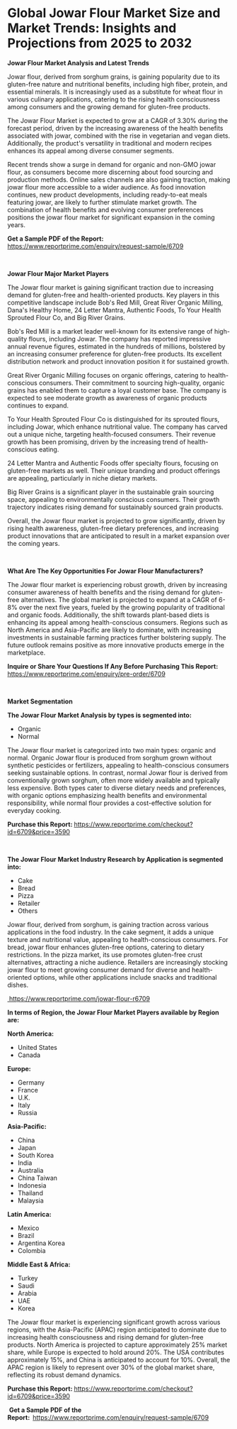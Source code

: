 <p><h1>Global Jowar Flour Market Size and Market Trends: Insights and Projections from 2025 to 2032</h1></p><p><strong>Jowar Flour Market Analysis and Latest Trends</strong></p>
<p><p>Jowar flour, derived from sorghum grains, is gaining popularity due to its gluten-free nature and nutritional benefits, including high fiber, protein, and essential minerals. It is increasingly used as a substitute for wheat flour in various culinary applications, catering to the rising health consciousness among consumers and the growing demand for gluten-free products. </p><p>The Jowar Flour Market is expected to grow at a CAGR of 3.30% during the forecast period, driven by the increasing awareness of the health benefits associated with jowar, combined with the rise in vegetarian and vegan diets. Additionally, the product's versatility in traditional and modern recipes enhances its appeal among diverse consumer segments. </p><p>Recent trends show a surge in demand for organic and non-GMO jowar flour, as consumers become more discerning about food sourcing and production methods. Online sales channels are also gaining traction, making jowar flour more accessible to a wider audience. As food innovation continues, new product developments, including ready-to-eat meals featuring jowar, are likely to further stimulate market growth. The combination of health benefits and evolving consumer preferences positions the jowar flour market for significant expansion in the coming years.</p></p>
<p><strong>Get a Sample PDF of the Report:&nbsp;</strong> <a href="https://www.reportprime.com/enquiry/request-sample/6709?utm_campaign=4656&utm_medium=2&utm_source=Github&utm_content=ia&utm_term=16052025&utm_id=jowar-flour">https://www.reportprime.com/enquiry/request-sample/6709</a></p>
<p>&nbsp;</p>
<p><strong>Jowar Flour Major Market Players</strong></p>
<p><p>The Jowar flour market is gaining significant traction due to increasing demand for gluten-free and health-oriented products. Key players in this competitive landscape include Bob's Red Mill, Great River Organic Milling, Dana's Healthy Home, 24 Letter Mantra, Authentic Foods, To Your Health Sprouted Flour Co, and Big River Grains.</p><p>Bob's Red Mill is a market leader well-known for its extensive range of high-quality flours, including Jowar. The company has reported impressive annual revenue figures, estimated in the hundreds of millions, bolstered by an increasing consumer preference for gluten-free products. Its excellent distribution network and product innovation position it for sustained growth.</p><p>Great River Organic Milling focuses on organic offerings, catering to health-conscious consumers. Their commitment to sourcing high-quality, organic grains has enabled them to capture a loyal customer base. The company is expected to see moderate growth as awareness of organic products continues to expand.</p><p>To Your Health Sprouted Flour Co is distinguished for its sprouted flours, including Jowar, which enhance nutritional value. The company has carved out a unique niche, targeting health-focused consumers. Their revenue growth has been promising, driven by the increasing trend of health-conscious eating.</p><p>24 Letter Mantra and Authentic Foods offer specialty flours, focusing on gluten-free markets as well. Their unique branding and product offerings are appealing, particularly in niche dietary markets.</p><p>Big River Grains is a significant player in the sustainable grain sourcing space, appealing to environmentally conscious consumers. Their growth trajectory indicates rising demand for sustainably sourced grain products.</p><p>Overall, the Jowar flour market is projected to grow significantly, driven by rising health awareness, gluten-free dietary preferences, and increasing product innovations that are anticipated to result in a market expansion over the coming years.</p></p>
<p>&nbsp;</p>
<p><strong>What Are The Key Opportunities For Jowar Flour Manufacturers?</strong></p>
<p><p>The Jowar flour market is experiencing robust growth, driven by increasing consumer awareness of health benefits and the rising demand for gluten-free alternatives. The global market is projected to expand at a CAGR of 6-8% over the next five years, fueled by the growing popularity of traditional and organic foods. Additionally, the shift towards plant-based diets is enhancing its appeal among health-conscious consumers. Regions such as North America and Asia-Pacific are likely to dominate, with increasing investments in sustainable farming practices further bolstering supply. The future outlook remains positive as more innovative products emerge in the marketplace.</p></p>
<p><strong>Inquire or Share Your Questions If Any Before Purchasing This Report:</strong> <a href="https://www.reportprime.com/enquiry/pre-order/6709?utm_campaign=4656&utm_medium=2&utm_source=Github&utm_content=ia&utm_term=16052025&utm_id=jowar-flour">https://www.reportprime.com/enquiry/pre-order/6709</a></p>
<p>&nbsp;</p>
<p><strong>Market Segmentation</strong></p>
<p><strong>The Jowar Flour Market Analysis by types is segmented into:</strong></p>
<p><ul><li>Organic</li><li>Normal</li></ul></p>
<p><p>The Jowar flour market is categorized into two main types: organic and normal. Organic Jowar flour is produced from sorghum grown without synthetic pesticides or fertilizers, appealing to health-conscious consumers seeking sustainable options. In contrast, normal Jowar flour is derived from conventionally grown sorghum, often more widely available and typically less expensive. Both types cater to diverse dietary needs and preferences, with organic options emphasizing health benefits and environmental responsibility, while normal flour provides a cost-effective solution for everyday cooking.</p></p>
<p><strong>Purchase this Report:&nbsp;</strong><a href="https://www.reportprime.com/checkout?id=6709&price=3590&utm_campaign=4656&utm_medium=2&utm_source=Github&utm_content=ia&utm_term=16052025&utm_id=jowar-flour">https://www.reportprime.com/checkout?id=6709&price=3590</a></p>
<p>&nbsp;</p>
<p><strong>The Jowar Flour Market Industry Research by Application is segmented into:</strong></p>
<p><ul><li>Cake</li><li>Bread</li><li>Pizza</li><li>Retailer</li><li>Others</li></ul></p>
<p><p>Jowar flour, derived from sorghum, is gaining traction across various applications in the food industry. In the cake segment, it adds a unique texture and nutritional value, appealing to health-conscious consumers. For bread, jowar flour enhances gluten-free options, catering to dietary restrictions. In the pizza market, its use promotes gluten-free crust alternatives, attracting a niche audience. Retailers are increasingly stocking jowar flour to meet growing consumer demand for diverse and health-oriented options, while other applications include snacks and traditional dishes.</p></p>
<p><a href="https://www.reportprime.com/jowar-flour-r6709?utm_campaign=4656&utm_medium=2&utm_source=Github&utm_content=ia&utm_term=16052025&utm_id=jowar-flour">&nbsp;https://www.reportprime.com/jowar-flour-r6709</a></p>
<p><strong>In terms of Region, the Jowar Flour Market Players available by Region are:</strong></p>
<p>
    <p> <strong> North America: </strong>
        <ul>
            <li>United States</li>
            <li>Canada</li>
        </ul>
        </p> 
    <p> <strong> Europe: </strong>
        <ul>
            <li>Germany</li>
            <li>France</li>
            <li>U.K.</li>
            <li>Italy</li>
            <li>Russia</li>
        </ul>
        </p> 
    <p> <strong> Asia-Pacific: </strong>
        <ul>
            <li>China</li>
            <li>Japan</li>
            <li>South Korea</li>
            <li>India</li>
            <li>Australia</li>
            <li>China Taiwan</li>
            <li>Indonesia</li>
            <li>Thailand</li>
            <li>Malaysia</li>
        </ul>
        </p> 
    <p> <strong> Latin America: </strong>
        <ul>
            <li>Mexico</li>
            <li>Brazil</li>
            <li>Argentina Korea</li>
            <li>Colombia</li>
        </ul>
        </p> 
    <p> <strong> Middle East & Africa: </strong>
        <ul>
            <li>Turkey</li>
            <li>Saudi</li>
            <li>Arabia</li>
            <li>UAE</li>
            <li>Korea</li>
        </ul>
    </p>
    </p>
<p><p>The Jowar flour market is experiencing significant growth across various regions, with the Asia-Pacific (APAC) region anticipated to dominate due to increasing health consciousness and rising demand for gluten-free products. North America is projected to capture approximately 25% market share, while Europe is expected to hold around 20%. The USA contributes approximately 15%, and China is anticipated to account for 10%. Overall, the APAC region is likely to represent over 30% of the global market share, reflecting its robust demand dynamics.</p></p>
<p><strong>Purchase this Report: </strong><a href="https://www.reportprime.com/checkout?id=6709&price=3590&utm_campaign=4656&utm_medium=2&utm_source=Github&utm_content=ia&utm_term=16052025&utm_id=jowar-flour">https://www.reportprime.com/checkout?id=6709&price=3590</a></p>
<p>&nbsp;<strong>Get a Sample PDF of the Report:&nbsp;&nbsp;</strong><a href="https://www.reportprime.com/enquiry/request-sample/6709?utm_campaign=4656&utm_medium=2&utm_source=Github&utm_content=ia&utm_term=16052025&utm_id=jowar-flour">https://www.reportprime.com/enquiry/request-sample/6709</a></p>
<p><strong></strong></p>
<p><p></p><p></p><p></p></p>